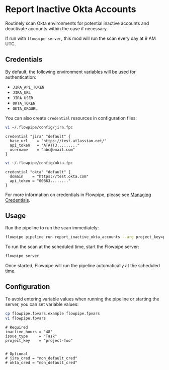 # Report Inactive Okta Accounts

Routinely scan Okta environments for potential inactive accounts and deactivate accounts within the case if necessary.

If run with `flowpipe server`, this mod will run the scan every day at 9 AM UTC.

## Credentials

By default, the following environment variables will be used for authentication:

- `JIRA_API_TOKEN`
- `JIRA_URL`
- `JIRA_USER`
- `OKTA_TOKEN`
- `OKTA_ORGURL`

You can also create `credential` resources in configuration files:

```sh
vi ~/.flowpipe/config/jira.fpc
```

```hcl
credential "jira" "default" {
  base_url    = "https://test.atlassian.net/"
  api_token   = "ATATT3........."
  username    = "abc@email.com"
}
```

```sh
vi ~/.flowpipe/config/okta.fpc
```

```hcl
credential "okta" "default" {
  domain    = "https://test.okta.com"
  api_token = "00B63........"
}
```

For more information on credentials in Flowpipe, please see [Managing Credentials](https://flowpipe.io/docs/run/credentials).

## Usage

Run the pipeline to run the scan immediately:

```sh
flowpipe pipeline run report_inactive_okta_accounts --arg project_key=project-foo --arg issue_type=Task --arg inactive_hours=48
```

To run the scan at the scheduled time, start the Flowpipe server:

```sh
flowpipe server
```

Once started, Flowpipe will run the pipeline automatically at the scheduled time.

## Configuration

To avoid entering variable values when running the pipeline or starting the server, you can set variable values:

```sh
cp flowpipe.fpvars.example flowpipe.fpvars
vi flowpipe.fpvars
```

```hcl
# Required
inactive_hours = "48"
issue_type     = "Task"
project_key    = "project-foo"


# Optional
# jira_cred = "non_default_cred"
# okta_cred = "non_default_cred"
```
